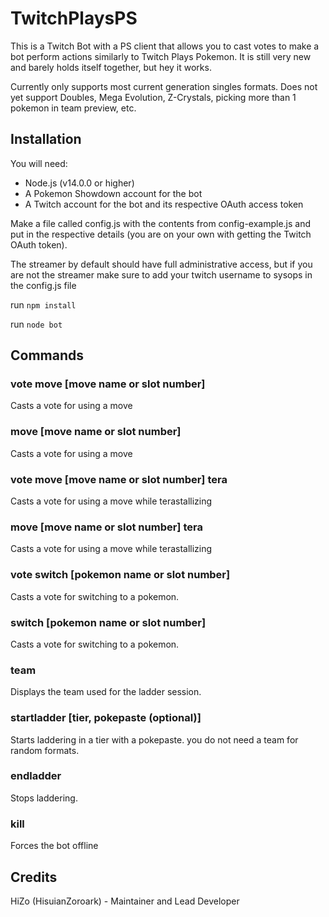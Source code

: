 # TwitchPlaysPS
This is a Twitch Bot with a PS client that allows you to cast votes to make a bot perform actions similarly to Twitch Plays Pokemon. It is still very new and barely holds itself together, but hey it works.

Currently only supports most current generation singles formats. Does not yet support Doubles, Mega Evolution, Z-Crystals, picking more than 1 pokemon in team preview, etc.

## Installation
You will need:
* Node.js (v14.0.0 or higher)
* A Pokemon Showdown account for the bot
* A Twitch account for the bot and its respective OAuth access token

Make a file called config.js with the contents from config-example.js and put in the respective details (you are on your own with getting the Twitch OAuth token).

The streamer by default should have full administrative access, but if you are not the streamer make sure to add your twitch username to sysops in the config.js file

run `npm install`

run `node bot`

## Commands

### vote move [move name or slot number]
Casts a vote for using a move
### move [move name or slot number]
Casts a vote for using a move

### vote move [move name or slot number] tera
Casts a vote for using a move while terastallizing
### move [move name or slot number] tera
Casts a vote for using a move while terastallizing

### vote switch [pokemon name or slot number]
Casts a vote for switching to a pokemon.
### switch [pokemon name or slot number]
Casts a vote for switching to a pokemon.

### team
Displays the team used for the ladder session.

### startladder [tier, pokepaste (optional)]
Starts laddering in a tier with a pokepaste. you do not need a team for random formats.

### endladder
Stops laddering.

### kill

Forces the bot offline

## Credits
HiZo (HisuianZoroark) - Maintainer and Lead Developer
